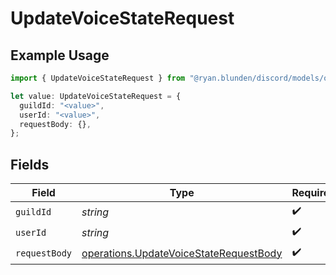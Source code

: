 # UpdateVoiceStateRequest

## Example Usage

```typescript
import { UpdateVoiceStateRequest } from "@ryan.blunden/discord/models/operations";

let value: UpdateVoiceStateRequest = {
  guildId: "<value>",
  userId: "<value>",
  requestBody: {},
};
```

## Fields

| Field                                                                                            | Type                                                                                             | Required                                                                                         | Description                                                                                      |
| ------------------------------------------------------------------------------------------------ | ------------------------------------------------------------------------------------------------ | ------------------------------------------------------------------------------------------------ | ------------------------------------------------------------------------------------------------ |
| `guildId`                                                                                        | *string*                                                                                         | :heavy_check_mark:                                                                               | N/A                                                                                              |
| `userId`                                                                                         | *string*                                                                                         | :heavy_check_mark:                                                                               | N/A                                                                                              |
| `requestBody`                                                                                    | [operations.UpdateVoiceStateRequestBody](../../models/operations/updatevoicestaterequestbody.md) | :heavy_check_mark:                                                                               | N/A                                                                                              |